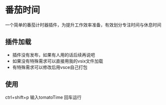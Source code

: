 # 番茄时间

一个简单的番茄计时器插件，为提升工作效率准备，有效划分专注时间与休息时间

## 插件加载

- 插件没有发布，如果有人用的话后续再说吧
- 如果没有特殊需求可以直接用我的vsix文件加载
- 有特殊需求可以修改后用vsce自己打包

## 使用
ctrl+shift+p  输入tomatoTime 回车运行